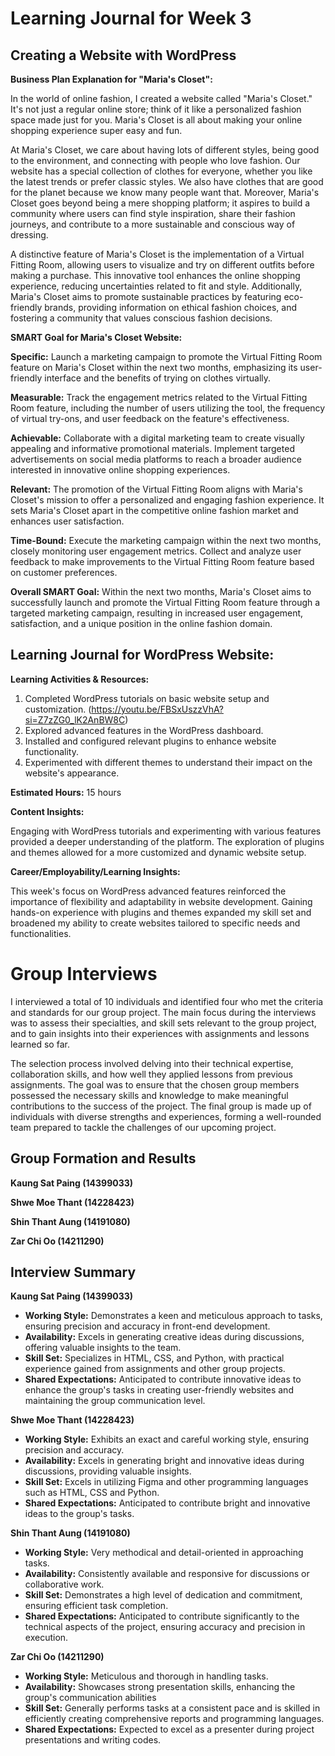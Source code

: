 # Learning Journal for Week 3 

## Creating a Website with WordPress

**Business Plan Explanation for "Maria's Closet":**

In the world of online fashion, I created a website called "Maria's Closet." It's not just a regular online store; think of it like a personalized fashion space made just for you. Maria's Closet is all about making your online shopping experience super easy and fun.

At Maria's Closet, we care about having lots of different styles, being good to the environment, and connecting with people who love fashion. Our website has a special collection of clothes for everyone, whether you like the latest trends or prefer classic styles. We also have clothes that are good for the planet because we know many people want that. Moreover, Maria's Closet goes beyond being a mere shopping platform; it aspires to build a community where users can find style inspiration, share their fashion journeys, and contribute to a more sustainable and conscious way of dressing.

A distinctive feature of Maria's Closet is the implementation of a Virtual Fitting Room, allowing users to visualize and try on different outfits before making a purchase. This innovative tool enhances the online shopping experience, reducing uncertainties related to fit and style. Additionally, Maria's Closet aims to promote sustainable practices by featuring eco-friendly brands, providing information on ethical fashion choices, and fostering a community that values conscious fashion decisions.

**SMART Goal for Maria's Closet Website:**

**Specific:** Launch a marketing campaign to promote the Virtual Fitting Room feature on Maria's Closet within the next two months, emphasizing its user-friendly interface and the benefits of trying on clothes virtually.

**Measurable:** Track the engagement metrics related to the Virtual Fitting Room feature, including the number of users utilizing the tool, the frequency of virtual try-ons, and user feedback on the feature's effectiveness.

**Achievable:** Collaborate with a digital marketing team to create visually appealing and informative promotional materials. Implement targeted advertisements on social media platforms to reach a broader audience interested in innovative online shopping experiences.

**Relevant:** The promotion of the Virtual Fitting Room aligns with Maria's Closet's mission to offer a personalized and engaging fashion experience. It sets Maria's Closet apart in the competitive online fashion market and enhances user satisfaction.

**Time-Bound:** Execute the marketing campaign within the next two months, closely monitoring user engagement metrics. Collect and analyze user feedback to make improvements to the Virtual Fitting Room feature based on customer preferences.

**Overall SMART Goal:** Within the next two months, Maria's Closet aims to successfully launch and promote the Virtual Fitting Room feature through a targeted marketing campaign, resulting in increased user engagement, satisfaction, and a unique position in the online fashion domain.

## Learning Journal for WordPress Website:

**Learning Activities & Resources:**

1. Completed WordPress tutorials on basic website setup and customization. (https://youtu.be/FBSxUszzVhA?si=Z7zZG0_lK2AnBW8C)
2. Explored advanced features in the WordPress dashboard.
3. Installed and configured relevant plugins to enhance website functionality.
4. Experimented with different themes to understand their impact on the website's appearance.

**Estimated Hours:** 
15 hours

**Content Insights:**

Engaging with WordPress tutorials and experimenting with various features provided a deeper understanding of the platform. The exploration of plugins and themes allowed for a more customized and dynamic website setup.

**Career/Employability/Learning Insights:**

This week's focus on WordPress advanced features reinforced the importance of flexibility and adaptability in website development. Gaining hands-on experience with plugins and themes expanded my skill set and broadened my ability to create websites tailored to specific needs and functionalities.

# Group Interviews

I interviewed a total of 10 individuals and identified four who met the criteria and standards for our group project. The main focus during the interviews was to assess their specialties, and skill sets relevant to the group project, and to gain insights into their experiences with assignments and lessons learned so far.

The selection process involved delving into their technical expertise, collaboration skills, and how well they applied lessons from previous assignments. The goal was to ensure that the chosen group members possessed the necessary skills and knowledge to make meaningful contributions to the success of the project. The final group is made up of individuals with diverse strengths and experiences, forming a well-rounded team prepared to tackle the challenges of our upcoming project.

## Group Formation and Results 

**Kaung Sat Paing (14399033)**

**Shwe Moe Thant (14228423)**

**Shin Thant Aung (14191080)**

**Zar Chi Oo (14211290)**

## Interview Summary 

**Kaung Sat Paing (14399033)**
  - **Working Style:** Demonstrates a keen and meticulous approach to tasks, ensuring precision and accuracy in front-end development.
  - **Availability:** Excels in generating creative ideas during discussions, offering valuable insights to the team.
  - **Skill Set:** Specializes in HTML, CSS, and Python, with practical experience gained from assignments and other group projects.
  - **Shared Expectations:** Anticipated to contribute innovative ideas to enhance the group's tasks in creating user-friendly websites and maintaining the group communication level.
    
**Shwe Moe Thant (14228423)**
   - **Working Style:** Exhibits an exact and careful working style, ensuring precision and accuracy.
   - **Availability:** Excels in generating bright and innovative ideas during discussions, providing valuable insights.
   - **Skill Set:** Excels in utilizing Figma and other programming languages such as HTML, CSS and Python.
   - **Shared Expectations:** Anticipated to contribute bright and innovative ideas to the group's tasks.

**Shin Thant Aung (14191080)**
   - **Working Style:** Very methodical and detail-oriented in approaching tasks.
   - **Availability:** Consistently available and responsive for discussions or collaborative work.
   - **Skill Set:** Demonstrates a high level of dedication and commitment, ensuring efficient task completion.
   - **Shared Expectations:** Anticipated to contribute significantly to the technical aspects of the project, ensuring accuracy and precision in execution.

**Zar Chi Oo (14211290)**
   - **Working Style:** Meticulous and thorough in handling tasks.
   - **Availability:** Showcases strong presentation skills, enhancing the group's communication abilities
   - **Skill Set:** Generally performs tasks at a consistent pace and is skilled in efficiently creating comprehensive reports and programming languages.
   - **Shared Expectations:** Expected to excel as a presenter during project presentations and writing codes.
